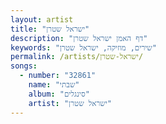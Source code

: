 ```yaml
---
layout: artist
title: "ישראל שטרן"
description: "דף האמן ישראל שטרן"
keywords: "שירים, מוזיקה, ישראל שטרן"
permalink: /artists/ישראל-שטרן/
songs:
  - number: "32861"
    name: "שבתי"
    album: "סינגלים"
    artist: "ישראל שטרן"
---
```

